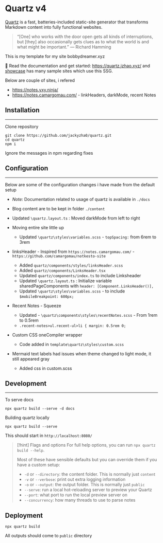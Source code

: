 # Quartz v4

[Quartz](https://github.com/jackyzha0/quartz) is a fast, batteries-included static-site generator that transforms Markdown content into fully functional websites. 

> “[One] who works with the door open gets all kinds of interruptions, but [they] also occasionally gets clues as to what the world is and what might be important.” — Richard Hamming

This is my template for my site bobbydreamer.xyz

🔗 Read the documentation and get started: https://quartz.jzhao.xyz/ and [showcase](https://quartz.jzhao.xyz/showcase) has many sample sites which use this SSG.

Below are couple of sites, i refered
* https://notes.yxy.ninja/
* https://notes.camargomau.com/ - linkHeaders, darkMode, recent Notes


## Installation
---

Clone repository
```shell
git clone https://github.com/jackyzha0/quartz.git
cd quartz
npm i
```
Ignore the messages in npm regarding fixes


## Configuration 
---

Below are some of the configuration changes i have made from the default setup 

* *Note:* Documentation related to usage of quartz is available in `./docs` 

* Blog content are to be kept in folder `./content`

* Updated `\quartz.layout.ts` : Moved darkMode from left to right

* Moving entire site little up
  - Updated `\quartz\styles\variables.scss` - `topSpacing:` from 6rem to 3rem

* linksHeader - Inspired from `https://notes.camargomau.com/` - `https://github.com/camargomau/notkesto-site`
  - Added `quartz/components/styles/linksHeader.scss`
  - Added `quartz/components/LinksHeader.tsx`
  - Updated `quartz/components/index.ts` to include Linksheader
  - Updated `\quartz.layout.ts` : Initialize variable sharedPageComponents with `header: [Component.LinksHeader()],`
  - Updated `\quartz\styles\variables.scss` - to include `$mobileBreakpoint: 600px;`

* Recent Notes - Squeeze
  - Updated - `\quartz\components\styles\recentNotes.scss` - From 1rem to 0.5rem
  - `.recent-notes>ul.recent-ul>li { margin: 0.5rem 0;`

* Custom CSS oneCompiler wrapper
  - Code added in `template\quartz\styles\custom.scss`

* Mermaid text labels had issues when theme changed to light mode, it still appeared gray
  - Added css in custom.scss   


## Development
---

To serve docs
```
npx quartz build --serve -d docs
```

Building quartz locally
```
npx quartz build --serve
```

This should start in `http://localhost:8080/`

> [!hint] Flags and options
> For full help options, you can run `npx quartz build --help`.
>
> Most of these have sensible defaults but you can override them if you have a custom setup:
>
> - `-d` or `--directory`: the content folder. This is normally just `content`
> - `-v` or `--verbose`: print out extra logging information
> - `-o` or `--output`: the output folder. This is normally just `public`
> - `--serve`: run a local hot-reloading server to preview your Quartz
> - `--port`: what port to run the local preview server on
> - `--concurrency`: how many threads to use to parse notes


## Deployment

```
npx quartz build
```

All outputs should come to `public` directory
